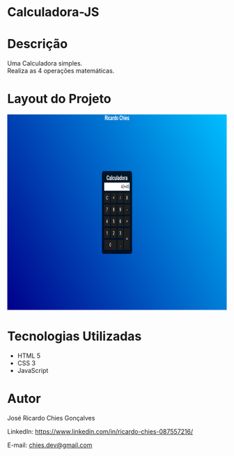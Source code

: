 # Calculadora-JS

# Descrição
Uma Calculadora simples. <br>
Realiza as 4 operações matemáticas.

# Layout do Projeto

<p align="center">
  <img width="900" height="450" src="assets/to_readme/calculadora.png">
</p>

# Tecnologias Utilizadas

<ul>
  <li>HTML 5</li>
  <li>CSS 3</li>
  <li>JavaScript</li>
</ul>

# Autor
José Ricardo Chies Gonçalves

LinkedIn:
https://www.linkedin.com/in/ricardo-chies-087557216/

E-mail:
chies.dev@gmail.com

